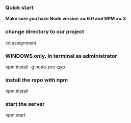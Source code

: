 ### Quick start
**Make sure you have Node version >= 6.0 and NPM >= 3**

### change directory to our project
cd assignment

### WINDOWS only. In terminal as administrator
npm install -g node-pre-gyp

### install the repo with npm
npm install

### start the server
npm start
